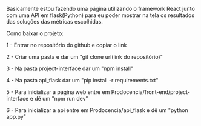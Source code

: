 Basicamente estou fazendo uma página utilizando o framework React junto com uma API em flask(Python) para eu poder mostrar na tela os resultados das soluções das métricas escolhidas.

Como baixar o projeto:

1 - Entrar no repositório do github e copiar o link

2 - Criar uma pasta e dar um "git clone url(link do repositório)"

3 - Na pasta project-interface dar um "npm install"

4 - Na pasta api_flask dar um "pip install -r requirements.txt"

5 - Para inicializar a página web entre em Prodocencia/front-end/project-interface e dê um "npm run dev"

6 - Para inicializar a api entre em Prodocencia/api_flask e dê um "python app.py"


